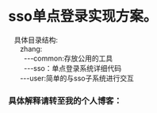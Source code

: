 # sso单点登录实现方案。<br/>
    具体目录结构:<br/>
       zhang:<br/>
        ---common:存放公用的工具<br/>
        ---sso：单点登录系统详细代码<br/>
        ---user:简单的与sso子系统进行交互<br/>
         

### 具体解释请转至我的个人博客：
       
